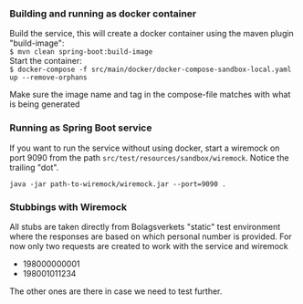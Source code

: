 ### Building and running as docker container
Build the service, this will create a docker container using the maven plugin "build-image":<br/>
`$ mvn clean spring-boot:build-image` <br/>
Start the container: <br/>
`$ docker-compose -f src/main/docker/docker-compose-sandbox-local.yaml up --remove-orphans`

Make sure the image name and tag in the compose-file matches with what is being generated

### Running as Spring Boot service
If you want to run the service without using docker, start a wiremock on port 9090 
from the path `src/test/resources/sandbox/wiremock`. Notice the trailing "dot".

`java -jar path-to-wiremock/wiremock.jar --port=9090 .`

### Stubbings with Wiremock
All stubs are taken directly from Bolagsverkets "static" test environment where the responses are based on which personal number is provided.
For now only two requests are created to work with the service and wiremock<br>
 - 198000000001
 - 198001011234
 
The other ones are there in case we need to test further.
